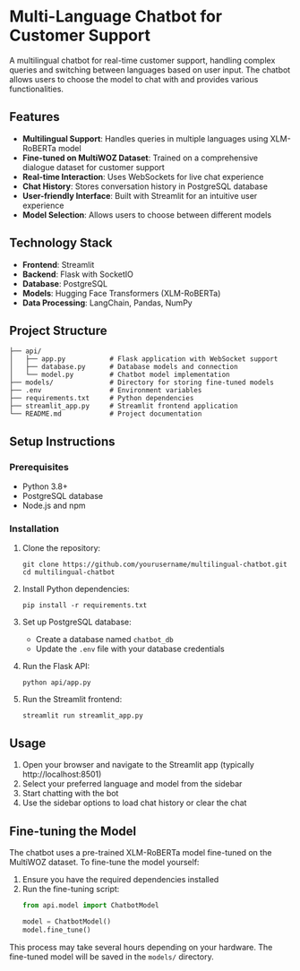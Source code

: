 # Multi-Language Chatbot for Customer Support

A multilingual chatbot for real-time customer support, handling complex queries and switching between languages based on user input. The chatbot allows users to choose the model to chat with and provides various functionalities.

## Features

- **Multilingual Support**: Handles queries in multiple languages using XLM-RoBERTa model
- **Fine-tuned on MultiWOZ Dataset**: Trained on a comprehensive dialogue dataset for customer support
- **Real-time Interaction**: Uses WebSockets for live chat experience
- **Chat History**: Stores conversation history in PostgreSQL database
- **User-friendly Interface**: Built with Streamlit for an intuitive user experience
- **Model Selection**: Allows users to choose between different models

## Technology Stack

- **Frontend**: Streamlit
- **Backend**: Flask with SocketIO
- **Database**: PostgreSQL
- **Models**: Hugging Face Transformers (XLM-RoBERTa)
- **Data Processing**: LangChain, Pandas, NumPy

## Project Structure

```
├── api/
│   ├── app.py           # Flask application with WebSocket support
│   ├── database.py      # Database models and connection
│   └── model.py         # Chatbot model implementation
├── models/              # Directory for storing fine-tuned models
├── .env                 # Environment variables
├── requirements.txt     # Python dependencies
├── streamlit_app.py     # Streamlit frontend application
└── README.md            # Project documentation
```

## Setup Instructions

### Prerequisites

- Python 3.8+
- PostgreSQL database
- Node.js and npm

### Installation

1. Clone the repository:
   ```
   git clone https://github.com/yourusername/multilingual-chatbot.git
   cd multilingual-chatbot
   ```

2. Install Python dependencies:
   ```
   pip install -r requirements.txt
   ```

3. Set up PostgreSQL database:
   - Create a database named `chatbot_db`
   - Update the `.env` file with your database credentials

4. Run the Flask API:
   ```
   python api/app.py
   ```

5. Run the Streamlit frontend:
   ```
   streamlit run streamlit_app.py
   ```

## Usage

1. Open your browser and navigate to the Streamlit app (typically http://localhost:8501)
2. Select your preferred language and model from the sidebar
3. Start chatting with the bot
4. Use the sidebar options to load chat history or clear the chat

## Fine-tuning the Model

The chatbot uses a pre-trained XLM-RoBERTa model fine-tuned on the MultiWOZ dataset. To fine-tune the model yourself:

1. Ensure you have the required dependencies installed
2. Run the fine-tuning script:
   ```python
   from api.model import ChatbotModel
   
   model = ChatbotModel()
   model.fine_tune()
   ```

This process may take several hours depending on your hardware. The fine-tuned model will be saved in the `models/` directory.
